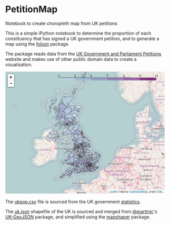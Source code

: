 # PetitionMap
Notebook to create choropleth map from UK petitions

This is a simple iPython notebook to determine the proportion of each constituency that has signed a UK government petition, and to generate a map using the [folium](https://github.com/python-visualization/folium) package.

The package reads data from the [UK Government and Parliament Petitions](https://petition.parliament.uk/) website and makes use of other public domain data to create a visualisation.

![](https://github.com/matsavage/PetitionMap/blob/master/map.png?raw=true "PetitionMap")

The [ukpop.csv](https://github.com/matsavage/PetitionMap/blob/master/ukpop.csv) file is sourced from the UK government [statistics](https://public.tableau.com/profile/house.of.commons.library.statistics#!/vizhome/Populationbyage_0/Dataconstituencyincontext).

The [uk.json](https://github.com/matsavage/PetitionMap/blob/master/uk.json) shapefile of the UK is sourced and merged from [@martinjc](https://github.com/martinjc)'s [UK-GeoJSON](https://github.com/martinjc/UK-GeoJSON) package, and simplified using the [mapshaper](https://github.com/mbloch/mapshaper) package.
